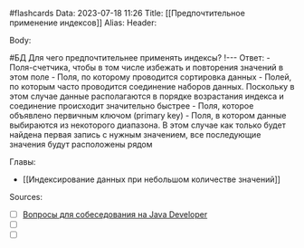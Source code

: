 #flashcards
Data: 2023-07-18 11:26
Title: [[Предпочтительное применение индексов]]
Alias:
Header:




Body:



#БД 
Для чего предпочтительнее применять индексы?
!---
Ответ:
	- Поля-счетчика, чтобы в том числе избежать и повторения значений в этом поле
	- Поля, по которому проводится сортировка данных
	- Полей, по которым часто проводится соединение наборов данных. Поскольку в этом случае данные располагаются в порядке возрастания индекса и соединение происходит значительно быстрее
	- Поля, которое объявлено первичным ключом (primary key)
	- Поля, в котором данные выбираются из некоторого диапазона. В этом случае как только будет найдена первая запись с нужным значением, все последующие значения будут расположены рядом
<!--SR:!2023-11-03,10,290-->




Главы:
- [[Индексирование данных при небольшом количестве значений]]


Sources:
- [ ] [Вопросы для собеседования на Java Developer](https://github.com/enhorse/java-interview/blob/master/README.md#%D0%9E%D0%9E%D0%9F)
- [ ] []()
- [ ] []()
